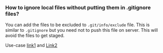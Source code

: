 ### How to ignore local files without putting them in .gitignore files?  
You can add the files to be excluded to ```.git/info/exclude``` file. This is similar to ```.gitignore``` but you need not to push this file on server. This will avoid the files to get staged.  

Use-case [link1](https://www.jerriepelser.com/blog/exlude-git-files-locally/) and [Link2](https://medium.com/@dave_lunny/exclude-files-from-git-without-committing-changes-to-gitignore-986fa712e78d)
